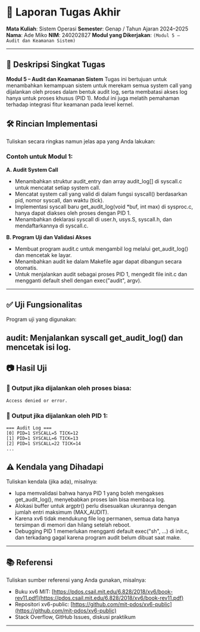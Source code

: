 # 📝 Laporan Tugas Akhir

**Mata Kuliah**: Sistem Operasi
**Semester**: Genap / Tahun Ajaran 2024–2025
**Nama**: Ade Miko
**NIM**: 240202827
**Modul yang Dikerjakan**:
`(Modul 5 – Audit dan Keamanan Sistem)`

---

## 📌 Deskripsi Singkat Tugas

**Modul 5 – Audit dan Keamanan Sistem**
Tugas ini bertujuan untuk menambahkan kemampuan sistem untuk merekam semua system call yang dijalankan oleh proses dalam bentuk audit log, serta membatasi akses log hanya untuk proses khusus (PID 1). Modul ini juga melatih pemahaman terhadap integrasi fitur keamanan pada level kernel.

## 🛠️ Rincian Implementasi

Tuliskan secara ringkas namun jelas apa yang Anda lakukan:

### Contoh untuk Modul 1:

**A. Audit System Call**
* Menambahkan struktur audit_entry dan array audit_log[] di syscall.c untuk mencatat setiap system call.
* Mencatat system call yang valid di dalam fungsi syscall() berdasarkan pid, nomor syscall, dan waktu (tick).
* Implementasi syscall baru get_audit_log(void *buf, int max) di sysproc.c, hanya dapat diakses oleh proses dengan PID 1.
* Menambahkan deklarasi syscall di user.h, usys.S, syscall.h, dan mendaftarkannya di syscall.c.

**B. Program Uji dan Validasi Akses**
* Membuat program audit.c untuk mengambil log melalui get_audit_log() dan mencetak ke layar.
* Menambahkan audit ke dalam Makefile agar dapat dibangun secara otomatis.
* Untuk menjalankan audit sebagai proses PID 1, mengedit file init.c dan mengganti default shell dengan exec("audit", argv).
---

## ✅ Uji Fungsionalitas

Program uji yang digunakan:

audit: Menjalankan syscall get_audit_log() dan mencetak isi log.
---

## 📷 Hasil Uji

### 📍 Output jika dijalankan oleh proses biasa:
```
Access denied or error.
```
### 📍 Output jika dijalankan oleh PID 1:
```
=== Audit Log ===
[0] PID=1 SYSCALL=5 TICK=12
[1] PID=1 SYSCALL=6 TICK=13
[2] PID=1 SYSCALL=22 TICK=14
...
```
## ⚠️ Kendala yang Dihadapi

Tuliskan kendala (jika ada), misalnya:

* lupa memvalidasi bahwa hanya PID 1 yang boleh mengakses get_audit_log(), menyebabkan proses lain bisa membaca log.
* Alokasi buffer untuk argptr() perlu disesuaikan ukurannya dengan jumlah entri maksimum (MAX_AUDIT).
* Karena xv6 tidak mendukung file log permanen, semua data hanya tersimpan di memori dan hilang setelah reboot.
* Debugging PID 1 memerlukan mengganti default exec("sh", ...) di init.c, dan terkadang gagal karena program audit belum dibuat saat make.

---

## 📚 Referensi

Tuliskan sumber referensi yang Anda gunakan, misalnya:

* Buku xv6 MIT: [https://pdos.csail.mit.edu/6.828/2018/xv6/book-rev11.pdf](https://pdos.csail.mit.edu/6.828/2018/xv6/book-rev11.pdf)
* Repositori xv6-public: [https://github.com/mit-pdos/xv6-public](https://github.com/mit-pdos/xv6-public)
* Stack Overflow, GitHub Issues, diskusi praktikum

---

